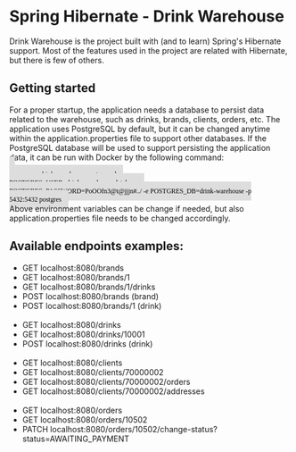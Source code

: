 # Spring Hibernate - Drink Warehouse
Drink Warehouse is the project built with (and to learn) Spring's Hibernate support. Most of the features used
in the project are related with Hibernate, but there is few of others.

## Getting started
For a proper startup, the application needs a database to persist data related to the warehouse, such as drinks, brands, clients, orders, etc.
The application uses PostgreSQL by default, but it can be changed anytime within the application.properties file to support other databases.
If the PostgreSQL database will be used to support persisting the application data, it can be run with Docker by the following command:
<br><code style="background-color: #ddd; color: black; border-radius:3px; padding: 10px; word-break: break-all; font-family:'Consolas';">
run --name drink-warehouse-postgres -d -e POSTGRES_USER=drink_warehouse-database -e POSTGRES_PASSWORD=PoOOfn3@t@jjjn#../ -e POSTGRES_DB=drink-warehouse -p 5432:5432 postgres
</code></br>
Above environment variables can be change if needed, but also application.properties file needs to be changed accordingly.
 

## Available endpoints examples:
* GET localhost:8080/brands
* GET localhost:8080/brands/1
* GET localhost:8080/brands/1/drinks
* POST localhost:8080/brands (brand)
* POST localhost:8080/brands/1 (drink)
<br></br>
* GET localhost:8080/drinks
* GET localhost:8080/drinks/10001
* POST localhost:8080/drinks (drink)
<br></br>
* GET localhost:8080/clients
* GET localhost:8080/clients/70000002
* GET localhost:8080/clients/70000002/orders
* GET localhost:8080/clients/70000002/addresses
<br></br>
* GET localhost:8080/orders
* GET localhost:8080/orders/10502
* PATCH localhost:8080/orders/10502/change-status?status=AWAITING_PAYMENT
